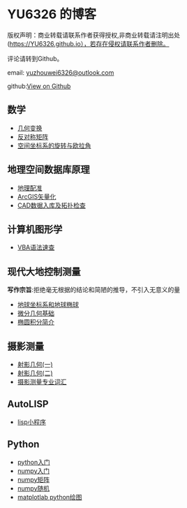 # YU6326 的博客

版权声明：商业转载请联系作者获得授权,非商业转载请注明出处(https://YU6326.github.io），若存在侵权请联系作者删除。

评论请转到Github。

email: yuzhouwei6326@outlook.com

github:[View on Github](https://github.com/YU6326/YU6326.github.io)

## 数学

* [几何变换](posts/2017-10-17-坐标变换.html)
* [反对称矩阵](posts/2017-11-5-matrix1.html)
* [空间坐标系的旋转与欧拉角](posts/2017-11-5-rotation.html)

## 地理空间数据库原理

* [地理配准](posts/2017-10-15-地理配准.md)
* [ArcGIS矢量化](posts/2017-10-15-矢量化.md)
* [CAD数据入库及拓扑检查](posts/2017-10-15-数据入库.md)

## 计算机图形学

* [VBA语法速查](posts/2017-10-17-VBA语法.md)

## 现代大地控制测量

**写作宗旨**:拒绝毫无根据的结论和简陋的推导，不引入无意义的量
* [地球坐标系和地球椭球](posts/2017-10-15-geodesy-chapter2.html)
* [微分几何基础](posts/2017-10-15-diffgeo.html)
* [椭圆积分简介](posts/2017-11-3-ellipse.html)

## 摄影测量

* [射影几何(一)](posts/2017-10-17-projgeo.html)
* [射影几何(二)](posts/2017-11-7-projgeo2.html)
* [摄影测量专业词汇](posts/2017-10-17-vocabulary.md)

## AutoLISP

* [lisp小程序](posts/2017-10-16-lisp.md)

## Python

* [python入门](posts/2017-11-2-python.md)
* [numpy入门](posts/2017-11-2-numpy.md)
* [numpy矩阵](posts/2017-11-4-numpymat.md)
* [numpy随机](posts/2017-11-4-numpyrandom.html)
* [matplotlab python绘图](posts/2017-11-4-matplotlab.md)
